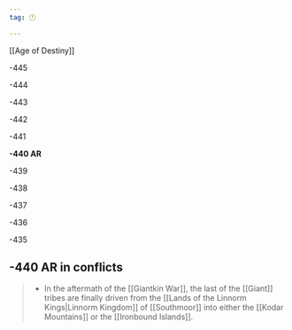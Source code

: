 ```yaml
---
tag: 🕛

---
```

[[Age of Destiny]]


-445

-444

-443

-442

-441

**-440 AR**

-439

-438

-437

-436

-435



## -440 AR in conflicts

>  - In the aftermath of the [[Giantkin War]], the last of the [[Giant]] tribes are finally driven from the [[Lands of the Linnorm Kings|Linnorm Kingdom]] of [[Southmoor]] into either the [[Kodar Mountains]] or the [[Ironbound Islands]].






